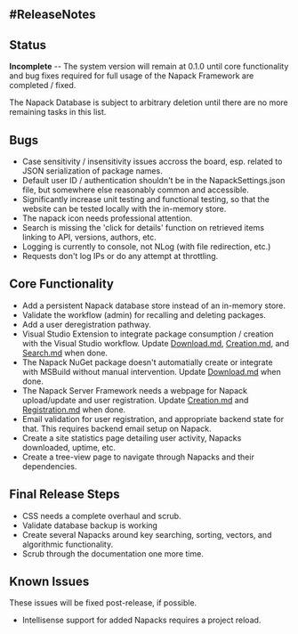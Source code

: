#ReleaseNotes
-------------

Status
------
**Incomplete** -- The system version will remain at 0.1.0 until core functionality and bug fixes required for full usage of the Napack Framework are completed / fixed.

The Napack Database is subject to arbitrary deletion until there are no more remaining tasks in this list.

Bugs
----
* Case sensitivity / insensitivity issues accross the board, esp. related to JSON serialization of package names.
* Default user ID / authentication shouldn't be in the NapackSettings.json file, but somewhere else reasonably common and accessible.
* Significantly increase unit testing and functional testing, so that the website can be tested locally with the in-memory store.
* The napack icon needs professional attention.
* Search is missing the 'click for details' function on retrieved items linking to API, versions, authors, etc.
* Logging is currently to console, not NLog (with file redirection, etc.)
* Requests don't log IPs or do any attempt at throttling.

Core Functionality
------------------
* Add a persistent Napack database store instead of an in-memory store.
* Validate the workflow (admin) for recalling and deleting packages.
* Add a user deregistration pathway.
* Visual Studio Extension to integrate package consumption / creation with the Visual Studio workflow. Update [Download.md](./Download.md), [Creation.md](Creation.md), and [Search.md](./Search.md) when done.
* The Napack NuGet package doesn't automatially create or integrate with MSBuild without manual intervention. Update [Download.md](./Download.md) when done.
* The Napack Server Framework needs a webpage for Napack upload/update and user registration. Update [Creation.md](./Creation.md) and [Registration.md](Registration.md) when done.
* Email validation for user registration, and appropriate backend state for that. This requires backend email setup on Napack.
* Create a site statistics page detailing user activity, Napacks downloaded, uptime, etc.
* Create a tree-view page to navigate through Napacks and their dependencies.

Final Release Steps
-------------------
* CSS needs a complete overhaul and scrub.
* Validate database backup is working
* Create several Napacks around key searching, sorting, vectors, and algorithmic functionality.
* Scrub through the documentation one more time.

Known Issues
------------
These issues will be fixed post-release, if possible.
* Intellisense support for added Napacks requires a project reload.